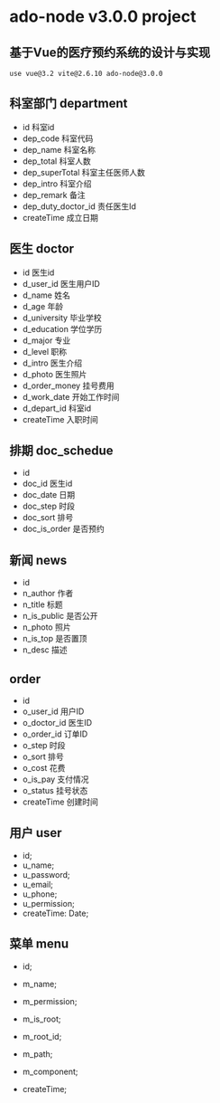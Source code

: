 # ado-node v3.0.0 project

## 基于Vue的医疗预约系统的设计与实现

    use vue@3.2 vite@2.6.10 ado-node@3.0.0

## 科室部门 department

* id 科室id
* dep_code 科室代码
* dep_name 科室名称
* dep_total 科室人数
* dep_superTotal 科室主任医师人数
* dep_intro 科室介绍
* dep_remark 备注
* dep_duty_doctor_id 责任医生Id
* createTime 成立日期

## 医生 doctor

* id 医生id
* d_user_id 医生用户ID
* d_name 姓名
* d_age 年龄
* d_university 毕业学校
* d_education 学位学历
* d_major 专业
* d_level 职称
* d_intro 医生介绍
* d_photo 医生照片
* d_order_money 挂号费用
* d_work_date 开始工作时间
* d_depart_id 科室id
* createTime 入职时间

## 排期 doc_schedue

* id
* doc_id 医生id
* doc_date 日期
* doc_step 时段
* doc_sort 排号
* doc_is_order 是否预约

## 新闻 news

* id
* n_author 作者
* n_title 标题
* n_is_public 是否公开
* n_photo 照片
* n_is_top 是否置顶
* n_desc 描述

## order

* id
* o_user_id 用户ID
* o_doctor_id 医生ID
* o_order_id 订单ID
* o_step 时段
* o_sort 排号
* o_cost 花费
* o_is_pay 支付情况
* o_status 挂号状态
* createTime 创建时间

## 用户 user

* id;
* u_name;
* u_password;
* u_email;
* u_phone;
* u_permission;
* createTime: Date;

## 菜单 menu

* id;
* m_name;
* m_permission;
* m_is_root;
* m_root_id;
* m_path;
* m_component;
* createTime;

    <!-- @ApiModelProperty(value = "科室名称")
    private String subName;

    @ApiModelProperty(value = "科室代码")
    private String subCode;

    @ApiModelProperty(value = "科室人数")
    private String subNumber;

    @ApiModelProperty(value = "科室主任医师人数")
    private String superNumber;

    @Length(max = 1024)
    @ApiModelProperty(value = "科室介绍")
    private String about;

    @ApiModelProperty(value = "成立日期")
    private String startDate;

    @ApiModelProperty(value = "责任医生")
    private String dutyDoctor;

    @ApiModelProperty(value = "备注")
    private String remark; -->